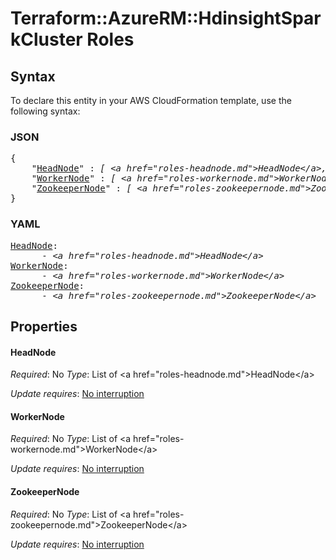 # Terraform::AzureRM::HdinsightSparkCluster Roles

## Syntax

To declare this entity in your AWS CloudFormation template, use the following syntax:

### JSON

<pre>
{
    "<a href="#headnode" title="HeadNode">HeadNode</a>" : <i>[ &lt;a href=&#34;roles-headnode.md&#34;&gt;HeadNode&lt;/a&gt;, ... ]</i>,
    "<a href="#workernode" title="WorkerNode">WorkerNode</a>" : <i>[ &lt;a href=&#34;roles-workernode.md&#34;&gt;WorkerNode&lt;/a&gt;, ... ]</i>,
    "<a href="#zookeepernode" title="ZookeeperNode">ZookeeperNode</a>" : <i>[ &lt;a href=&#34;roles-zookeepernode.md&#34;&gt;ZookeeperNode&lt;/a&gt;, ... ]</i>
}
</pre>

### YAML

<pre>
<a href="#headnode" title="HeadNode">HeadNode</a>: <i>
      - &lt;a href=&#34;roles-headnode.md&#34;&gt;HeadNode&lt;/a&gt;</i>
<a href="#workernode" title="WorkerNode">WorkerNode</a>: <i>
      - &lt;a href=&#34;roles-workernode.md&#34;&gt;WorkerNode&lt;/a&gt;</i>
<a href="#zookeepernode" title="ZookeeperNode">ZookeeperNode</a>: <i>
      - &lt;a href=&#34;roles-zookeepernode.md&#34;&gt;ZookeeperNode&lt;/a&gt;</i>
</pre>

## Properties

#### HeadNode

_Required_: No
_Type_: List of &lt;a href=&#34;roles-headnode.md&#34;&gt;HeadNode&lt;/a&gt;

_Update requires_: [No interruption](https://docs.aws.amazon.com/AWSCloudFormation/latest/UserGuide/using-cfn-updating-stacks-update-behaviors.html#update-no-interrupt)

#### WorkerNode

_Required_: No
_Type_: List of &lt;a href=&#34;roles-workernode.md&#34;&gt;WorkerNode&lt;/a&gt;

_Update requires_: [No interruption](https://docs.aws.amazon.com/AWSCloudFormation/latest/UserGuide/using-cfn-updating-stacks-update-behaviors.html#update-no-interrupt)

#### ZookeeperNode

_Required_: No
_Type_: List of &lt;a href=&#34;roles-zookeepernode.md&#34;&gt;ZookeeperNode&lt;/a&gt;

_Update requires_: [No interruption](https://docs.aws.amazon.com/AWSCloudFormation/latest/UserGuide/using-cfn-updating-stacks-update-behaviors.html#update-no-interrupt)

